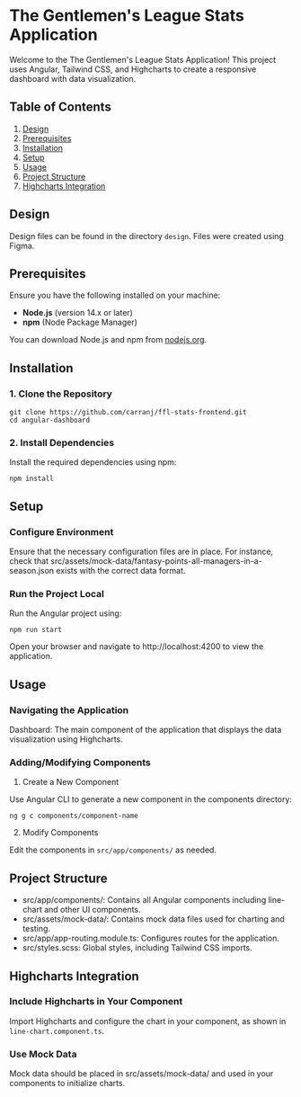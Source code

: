 # The Gentlemen's League Stats Application

Welcome to the The Gentlemen's League Stats Application! This project uses Angular, Tailwind CSS, and Highcharts to create a responsive dashboard with data visualization.

## Table of Contents

1. [Design](#design)
2. [Prerequisites](#prerequisites)
3. [Installation](#installation)
4. [Setup](#setup)
5. [Usage](#usage)
6. [Project Structure](#project-structure)
7. [Highcharts Integration](#highcharts-integration)

## Design
Design files can be found in the directory `design`. Files were created using Figma.

## Prerequisites

Ensure you have the following installed on your machine:

- **Node.js** (version 14.x or later)
- **npm** (Node Package Manager)

You can download Node.js and npm from [nodejs.org](https://nodejs.org/).

## Installation

### 1. Clone the Repository

```
git clone https://github.com/carranj/ffl-stats-frontend.git
cd angular-dashboard
```

### 2. Install Dependencies

Install the required dependencies using npm:
```
npm install
```

## Setup
### Configure Environment

Ensure that the necessary configuration files are in place. For instance, check that src/assets/mock-data/fantasy-points-all-managers-in-a-season.json exists with the correct data format.

### Run the Project Local

Run the Angular project using:
```
npm run start
```
Open your browser and navigate to http://localhost:4200 to view the application.

## Usage
### Navigating the Application
Dashboard: The main component of the application that displays the data visualization using Highcharts.

### Adding/Modifying Components

1. Create a New Component

Use Angular CLI to generate a new component in the components directory:
```
ng g c components/component-name
```

2. Modify Components

Edit the components in `src/app/components/` as needed.

## Project Structure
* src/app/components/: Contains all Angular components including line-chart and other UI components.
* src/assets/mock-data/: Contains mock data files used for charting and testing.
* src/app/app-routing.module.ts: Configures routes for the application.
* src/styles.scss: Global styles, including Tailwind CSS imports.

## Highcharts Integration

### Include Highcharts in Your Component

Import Highcharts and configure the chart in your component, as shown in `line-chart.component.ts`.

### Use Mock Data

Mock data should be placed in src/assets/mock-data/ and used in your components to initialize charts.
